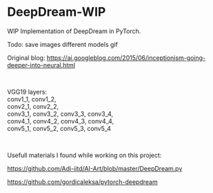 # DeepDream-WIP

WIP Implementation of DeepDream in PyTorch.

Todo:
  save images
  different models
  gif
  



Original blog: https://ai.googleblog.com/2015/06/inceptionism-going-deeper-into-neural.html

<br>

VGG19 layers: \
conv1_1, conv1_2, \
conv2_1, conv2_2, \
conv3_1, conv3_2, conv3_3, conv3_4, \
conv4_1, conv4_2, conv4_3, conv4_4, \
conv5_1, conv5_2, conv5_3, conv5_4 


<br>

Usefull materials I found while working on this project:

https://github.com/Adi-iitd/AI-Art/blob/master/DeepDream.py

https://github.com/gordicaleksa/pytorch-deepdream
